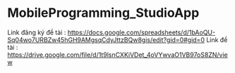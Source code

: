 # MobileProgramming_StudioApp

Link đăng ký đề tài : https://docs.google.com/spreadsheets/d/1bAoQU-Sq04wo7URBZw45hGH9AMgsqCdyJttzBQw8gis/edit?gid=0#gid=0
Link đề tài : https://drive.google.com/file/d/1t9lsnCXKiVDet_4oVYwvaO1VB97oS8ZN/view
